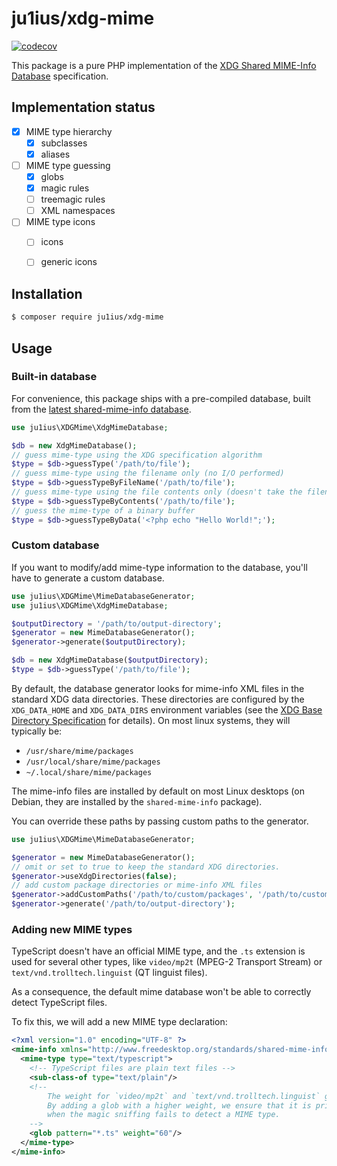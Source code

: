 # ju1ius/xdg-mime

[![codecov](https://codecov.io/gh/ju1ius/xdg-mime/branch/main/graph/badge.svg?token=EO5QT1GNKW)](https://codecov.io/gh/ju1ius/xdg-mime)

This package is a pure PHP implementation of the
[XDG Shared MIME-Info Database](http://standards.freedesktop.org/shared-mime-info-spec/) specification.


## Implementation status

* [x] MIME type hierarchy
  * [x] subclasses
  * [x] aliases
* [ ] MIME type guessing
  * [x] globs
  * [x] magic rules
  * [ ] treemagic rules
  * [ ] XML namespaces
* [ ] MIME type icons
  * [ ] icons 
  * [ ] generic icons 


## Installation

```sh
$ composer require ju1ius/xdg-mime
```


## Usage

### Built-in database

For convenience, this package ships with a pre-compiled database, built from the
[latest shared-mime-info database](https://gitlab.freedesktop.org/xdg/shared-mime-info/-/blob/master/data/freedesktop.org.xml.in).

```php
use ju1ius\XDGMime\XdgMimeDatabase;

$db = new XdgMimeDatabase();
// guess mime-type using the XDG specification algorithm
$type = $db->guessType('/path/to/file');
// guess mime-type using the filename only (no I/O performed)
$type = $db->guessTypeByFileName('/path/to/file');
// guess mime-type using the file contents only (doesn't take the filename into account)
$type = $db->guessTypeByContents('/path/to/file');
// guess the mime-type of a binary buffer
$type = $db->guessTypeByData('<?php echo "Hello World!";');
```


### Custom database

If you want to modify/add mime-type information to the database, you'll have to generate a custom database.

```php
use ju1ius\XDGMime\MimeDatabaseGenerator;
use ju1ius\XDGMime\XdgMimeDatabase;

$outputDirectory = '/path/to/output-directory';
$generator = new MimeDatabaseGenerator();
$generator->generate($outputDirectory);

$db = new XdgMimeDatabase($outputDirectory);
$type = $db->guessType('/path/to/file');
```

By default, the database generator looks for mime-info XML files in the standard XDG data directories.
These directories are configured by the `XDG_DATA_HOME` and `XDG_DATA_DIRS` environment variables
(see the [XDG Base Directory Specification](https://specifications.freedesktop.org/basedir-spec/latest/) for details).
On most linux systems, they will typically be:
  - `/usr/share/mime/packages`
  - `/usr/local/share/mime/packages`
  - `~/.local/share/mime/packages`

The mime-info files are installed by default on most Linux desktops
(on Debian, they are installed by the `shared-mime-info` package).

You can override these paths by passing custom paths to the generator.

```php
use ju1ius\XDGMime\MimeDatabaseGenerator;

$generator = new MimeDatabaseGenerator();
// omit or set to true to keep the standard XDG directories.
$generator->useXdgDirectories(false);
// add custom package directories or mime-info XML files
$generator->addCustomPaths('/path/to/custom/packages', '/path/to/custom/mime-info.xml');
$generator->generate('/path/to/output-directory');
```

### Adding new MIME types

TypeScript doesn't have an official MIME type, and the `.ts` extension is used for several other types,
like `video/mp2t` (MPEG-2 Transport Stream) or `text/vnd.trolltech.linguist` (QT linguist files).

As a consequence, the default mime database won't be able to correctly detect TypeScript files.

To fix this, we will add a new MIME type declaration:

```xml
<?xml version="1.0" encoding="UTF-8" ?>
<mime-info xmlns="http://www.freedesktop.org/standards/shared-mime-info">
  <mime-type type="text/typescript">
    <!-- TypeScript files are plain text files -->
    <sub-class-of type="text/plain"/>
    <!--
        The weight for `video/mp2t` and `text/vnd.trolltech.linguist` glob patterns is 50.
        By adding a glob with a higher weight, we ensure that it is prioritized
        when the magic sniffing fails to detect a MIME type.
    -->
    <glob pattern="*.ts" weight="60"/>
  </mime-type>
</mime-info>
```
